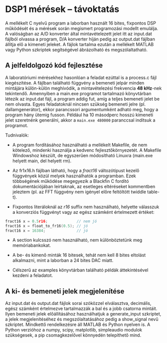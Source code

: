 # DSP1 mérések – távoktatás

A mellékelt C nyelvű program a laborban használt 16 bites, fixpontos DSP működését és a mérések során megismert programozási modellt emulálja. A valóságban az A/D konverter által mintavételezett jelet itt az input.dat fájlból olvassa a program, D/A konverter híján pedig az output.dat fájlban állítja elő a kimeneti jeleket. A fájlok tartalma ezután a mellékelt MATLAB vagy Python szkriptek segítségével ábrázolható és megszólaltatható.

## A jelfeldolgozó kód fejlesztése

A laboratóriumi mérésekhez hasonlóan a feladat ezúttal is a process.c fájl kiegészítése. A fájlban található függvény a bemeneti jelpár minden mintájára külön-külön meghívódik, a mintavételezési frekvencia **48&nbsp;kHz**-nek tekintendő. Amennyiben a main.exe programot tartalmazó könyvtárban létezik az input.dat fájl, a program addig fut, amíg a teljes bemeneti jelet be nem olvasta. Egyes feladatoknál nincsen szükség bemeneti jelre (pl. dallamgenerátor), ekkor parancssori argumentumként adható meg, hogy a program hány ütemig fusson. Például ha 10 másodperc hosszú kimeneti jelet szeretnénk generálni, akkor a `main.exe 480000` paranccsal indítsuk a programot.

Tudnivalók:

- A program fordításához használható a mellékelt Makefile, de nem kötelező, mindenki használja a kedvenc fejlesztőkörnyezetét. A Makefile Windowshoz készült, de egyszerűen módosítható Linuxra (main.exe helyett main, del helyett rm).

- Az fr1x16.h fájlban látható, hogy a *fract16* változótípust kezelő függvények közül melyek használhatók a programban. Ezek többségének működése megegyezik a Blackfin C fordító dokumentációjában leírtaknak, az esetleges eltéréseket kommentben jeleztem (pl. az FFT függvény nem igényel előre feltöltött twiddle table-t).

- Fixpontos literáloknál az *r16* suffix nem használható, helyette válasszuk a konverziós függvényt vagy az egész számként értelmezett értéket:

```c
fract16 x = 0.5r16;             // nem jó
fract16 x = float_to_fr16(0.5); // jó
fract16 x = 16384;              // jó
```

- A section kulcsszó nem használható, nem különböztetünk meg memóriabankokat.

- A be- és kimenő minták 16 bitesek, tehát nem kell 8 bites eltolást alkalmazni, mint a laborban a 24 bites DAC miatt.

- Célszerű az examples könyvtárban található példák áttekintésével kezdeni a feladatot.

## A ki- és bemeneti jelek megjelenítése

Az input.dat és output.dat fájlok sorai szóközzel elválasztva, decimális, egész számként értelmezve tartalmazzák a bal és a jobb csatorna mintáit. Ilyen bemeneti jelek előállításához használhatjuk a generate_input szkriptet, a jelek megjelenítéséhez és megszólaltatásához pedig a show_signal nevű szkriptet. Mindkettő rendelkezésre áll MATLAB és Python nyelven is. A Python verzióhoz a numpy, scipy, matplotlib, simpleaudio modulok szükségesek, a pip csomagkezelővel könnyedén telepíthető mind.
